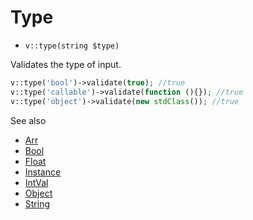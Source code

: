 # Type

- `v::type(string $type)`

Validates the type of input.

```php
v::type('bool')->validate(true); //true
v::type('callable')->validate(function (){}); //true
v::type('object')->validate(new stdClass()); //true
```

See also

  * [Arr](Arr.md)
  * [Bool](Bool.md)
  * [Float](Float.md)
  * [Instance](Instance.md)
  * [IntVal](IntVal.md)
  * [Object](Object.md)
  * [String](String.md)
